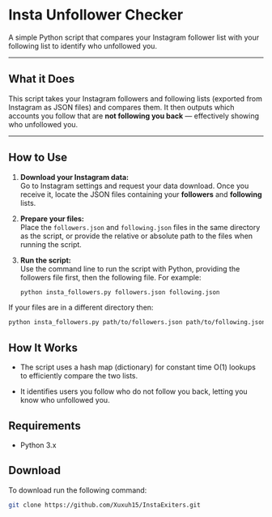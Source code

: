 # Insta Unfollower Checker

A simple Python script that compares your Instagram follower list with your following list to identify who unfollowed you.

---

## What it Does

This script takes your Instagram followers and following lists (exported from Instagram as JSON files) and compares them. It then outputs which accounts you follow that are **not following you back** — effectively showing who unfollowed you.

---

## How to Use

1. **Download your Instagram data:**  
   Go to Instagram settings and request your data download. Once you receive it, locate the JSON files containing your **followers** and **following** lists.

2. **Prepare your files:**  
   Place the `followers.json` and `following.json` files in the same directory as the script, or provide the relative or absolute path to the files when running the script.

3. **Run the script:**  
   Use the command line to run the script with Python, providing the followers file first, then the following file. For example:

   ```bash
   python insta_followers.py followers.json following.json

If your files are in a different directory then:
```bash
python insta_followers.py path/to/followers.json path/to/following.json
```

## How It Works

- The script uses a hash map (dictionary) for constant time O(1) lookups to efficiently compare the two lists.

- It identifies users you follow who do not follow you back, letting you know who unfollowed you.

## Requirements
- Python 3.x

## Download
To download run the following command:
```bash
git clone https://github.com/Xuxuh15/InstaExiters.git
```

